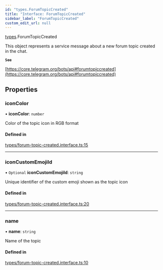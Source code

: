```yaml
---
id: "types.ForumTopicCreated"
title: "Interface: ForumTopicCreated"
sidebar_label: "ForumTopicCreated"
custom_edit_url: null
---
```


[types](../modules/types.md).ForumTopicCreated

This object represents a service message about a new forum topic created in the
chat.

**`See`**

[https://core.telegram.org/bots/api#forumtopiccreated](https://core.telegram.org/bots/api#forumtopiccreated)

## Properties

### iconColor

• **iconColor**: `number`

Color of the topic icon in RGB format

#### Defined in

[types/forum-topic-created.interface.ts:15](https://github.com/DeityLamb/telegramjs/blob/32b4cca/packages/common/lib/interfaces/types/forum-topic-created.interface.ts#L15)

___

### iconCustomEmojiId

• `Optional` **iconCustomEmojiId**: `string`

Unique identifier of the custom emoji shown as the topic icon

#### Defined in

[types/forum-topic-created.interface.ts:20](https://github.com/DeityLamb/telegramjs/blob/32b4cca/packages/common/lib/interfaces/types/forum-topic-created.interface.ts#L20)

___

### name

• **name**: `string`

Name of the topic

#### Defined in

[types/forum-topic-created.interface.ts:10](https://github.com/DeityLamb/telegramjs/blob/32b4cca/packages/common/lib/interfaces/types/forum-topic-created.interface.ts#L10)
